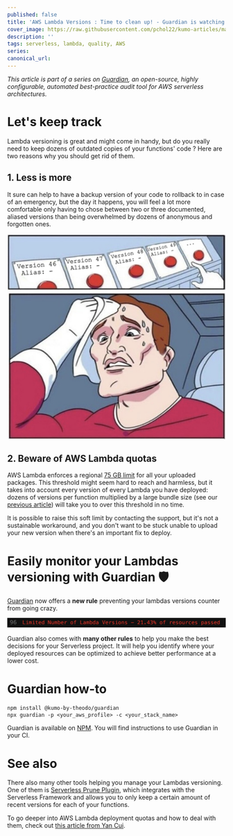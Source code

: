 ```yaml
---
published: false
title: 'AWS Lambda Versions : Time to clean up! - Guardian is watching over you'
cover_image: https://raw.githubusercontent.com/pchol22/kumo-articles/master/blog-posts/guardian/lambda-versions/assets/cover_image.png
description: ''
tags: serverless, lambda, quality, AWS
series:
canonical_url:
---
```


_This article is part of a series on [Guardian][guardian], an open-source, highly configurable, automated best-practice audit tool for AWS serverless architectures._

# Let's keep track

Lambda versioning is great and might come in handy, but do you really need to keep dozens of outdated copies of your functions' code ? Here are two reasons why you should get rid of them.

## 1. Less is more

It sure can help to have a backup version of your code to rollback to in case of an emergency, but the day it happens, you will feel a lot more comfortable only having to chose between two or three documented, aliased versions than being overwhelmed by dozens of anonymous and forgotten ones.

![Button meme](./assets/button_meme.png 'Button Meme')

## 2. Beware of AWS Lambda quotas

AWS Lambda enforces a regional [75 GB limit][quotas] for all your uploaded packages. This threshold might seem hard to reach and harmless, but it takes into account every version of every Lambda you have deployed: dozens of versions per function multiplied by a large bundle size (see our [previous article][guardian-bundle-size-article]) will take you to over this threshold in no time.

It is possible to raise this soft limit by contacting the support, but it's not a sustainable workaround, and you don't want to be stuck unable to upload your new version when there's an important fix to deploy.

# Easily monitor your Lambdas versioning with Guardian 🛡️

[Guardian][guardian] now offers a **new rule** preventing your lambdas versions counter from going crazy.

![Rule in CI](./assets/rule_CI.png 'Rule in CI')

Guardian also comes with **many other rules** to help you make the best decisions for your Serverless project. It will help you identify where your deployed resources can be optimized to achieve better performance at a lower cost.

# Guardian how-to

```
npm install @kumo-by-theodo/guardian
npx guardian -p <your_aws_profile> -c <your_stack_name>
```

Guardian is available on [NPM][npm-registry]. You will find instructions to use Guardian in your CI.

# See also

There also many other tools helping you manage your Lambdas versioning. One of them is [Serverless Prune Plugin][serverless-prune-plugin], which integrates with the Serverless Framework and allows you to only keep a certain amount of recent versions for each of your functions.

To go deeper into AWS Lambda deployment quotas and how to deal with them, check out [this article from Yan Cui][quotas-article].

[guardian]: https://github.com/Kumo-by-Theodo/guardian
[quotas]: https://docs.aws.amazon.com/lambda/latest/dg/gettingstarted-limits.html
[serverless-prune-plugin]: https://www.serverless.com/plugins/serverless-prune-plugin
[guardian-bundle-size-article]: https://dev.to/kumo/aws-lambda-101-shave-that-bundle-down-48c7
[quotas-article]: https://hackernoon.com/mind-the-75gb-limit-on-aws-lambda-deployment-packages-163b93c8eb72
[npm-registry]: https://www.npmjs.com/package/@kumo-by-theodo/guardian
